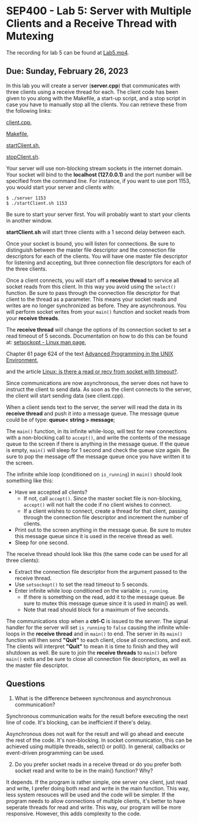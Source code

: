 # SEP400 - Lab 5: Server with Multiple Clients and a Receive Thread with Mutexing

The recording for lab 5 can be found at [Lab5.mp4](https://seneca-my.sharepoint.com/:v:/g/personal/miguel_watler_senecacollege_ca/ERWyPjsd-0tOrD5Cp5qRAGcB_YDnrBc6ymARwoswuz3WLg?e=etaDir).

## Due: Sunday, February 26, 2023

In this lab you will create a server (**server.cpp**) that communicates with three clients using a receive thread for each. The client code has been given to you along with the Makefile, a start-up script, and a stop script in case you have to manually stop all the clients. You can retrieve these from the following links:

[client.cpp](client.cpp),

[Makefile](Makefile),

[startClient.sh](startClient.sh),

[stopClient.sh](stopClient.sh).


Your server will use non-blocking stream sockets in the internet domain. Your socket will bind to the **localhost (127.0.0.1)** and the port number will be specified from the command line. For instance, if you want to use port 1153, you would start your server and clients with:
```
$ ./server 1153
$ ./startClient.sh 1153
```

Be sure to start your server first. You will probably want to start your clients in another window.

**startClient.sh** will start three clients with a 1 second delay between each.

Once your socket is bound, you will listen for connections. Be sure to distinguish between the master file descriptor and the connection file descriptors for each of the clients. You will have one master file descriptor for listening and accepting, but three connection file descriptors for each of the three clients.

Once a client connects, you will start off a **receive thread** to service all socket reads from this client. In this way you avoid using the `select()` function. Be sure to pass through the connection file descriptor for that client to the thread as a parameter. This means your socket reads and writes are no longer synchronized as before. They are asynchronous. You will perform socket writes from your `main()` function and socket reads from your **receive threads**.

The **receive thread** will change the options of its connection socket to set a read timeout of 5 seconds. Documentation on how to do this can be found at:
[setsockopt - Linux man page](https://linux.die.net/man/2/setsockopt),

Chapter 61 page 624 of the text [Advanced Programming in the UNIX Environment](https://ict.senecacollege.ca/~miguel.watler/courses/unx511/Advanced%20Programming%20in%20the%20UNIX%20Environment%203rd%20Edition.pdf), 

and the article [Linux: is there a read or recv from socket with timeout?](https://stackoverflow.com/questions/2876024/linux-is-there-a-read-or-recv-from-socket-with-timeout).

Since communications are now asynchronous, the server does not have to instruct the client to send data. As soon as the client connects to the server, the client will start sending data (see client.cpp).

When a client sends text to the server, the server will read the data in its **receive thread** and push it into a message queue. The message queue could be of type:
**queue< string > message**;

The `main()` function, in its infinite while-loop, will test for new connections with a non-blocking call to `accept()`, and write the contents of the message queue to the screen if there is anything in the message queue. If the queue is empty, `main()` will sleep for 1 second and check the queue size again. Be sure to pop the message off the message queue once you have written it to the screen.

The infinite while loop (conditioned on `is_running`) in `main()` should look something like this:

- Have we accepted all clients?
    - If not, call `accept()`. Since the master socket file is non-blocking, `accept()` will not halt the code if no client wishes to connect.
    - If a client wishes to connect, create a thread for that client, passing through the connection file descriptor and increment the number of clients.
-   Print out to the screen anything in the message queue. Be sure to mutex this message queue since it is used in the receive thread as well.
-   Sleep for one second.

The receive thread should look like this (the same code can be used for all three clients):

-   Extract the connection file descriptor from the argument passed to the receive thread.
-   Use `setsockopt()` to set the read timeout to 5 seconds.
-   Enter infinite while loop conditioned on the variable `is_running`.
    -   If there is something on the read, add it to the message queue. Be sure to mutex this message queue since it is used in main() as well.
    -   Note that read should block for a maximum of five seconds.

The communications stop when a **ctrl-C** is issued to the server. The signal handler for the server will set `is_running` to `false` causing the infinite while-loops in the **receive thread** and in `main()` to end. The server in its `main()` function will then send **"Quit"** to each client, close all connections, and exit. The clients will interpret **"Quit"** to mean it is time to finish and they will shutdown as well. Be sure to join the **receive threads** to `main()` before `main()` exits and be sure to close all connection file descriptors, as well as the master file descriptor.

## Questions
1.  What is the difference between synchronous and asynchronous communication?

Synchronous communication waits for the result before executing the next line of code. It's blocking, can be inefficient if there's delay.

Asynchronous does not wait for the result and will go ahead and execute the rest of the code. It's non-blocking.  In socket communication, this can be achieved using multiple threads, select() or poll(). In general, callbacks or event-driven programming can be used.

2.  Do you prefer socket reads in a receive thread or do you prefer both socket read and write to be in the main() function? Why?

It depends. If the program is rather simple, one server one client, just read and write, I prefer doing both read and write in the main function. This way, less system resouces will be used and the code will be simpler. If the program needs to allow connections of multiple clients, it's better to have seperate threads for read and write. This way, our program will be more responsive. However, this adds complexity to the code.